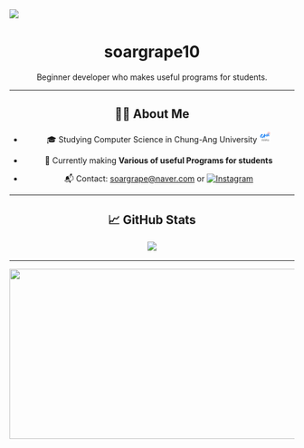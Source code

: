 <img src="https://capsule-render.vercel.app/api?type=waving&height=300&color=gradient&text=soargrape10&section=header&textBg=false&fontColor=white" />

<div align="center">

# soargrape10

Beginner developer who makes useful programs for students.

---

## 🧑‍💻 About Me
- 🎓 Studying Computer Science in Chung-Ang University <img src="https://github.com/soargrape10/soargrape10/blob/main/assets/IMG_0526.jpeg?raw=true" width="20px" height="20px" />

- 🌱 Currently making **Various of useful Programs for students**
- 📬 Contact: soargrape@naver.com or [![Instagram](https://img.shields.io/badge/Instagram-E4405F?style=flat&logo=Instagram&logoColor=white)](https://instagram.com/bellluugaa)

---

## 📈 GitHub Stats

<img src="https://github-readme-stats.vercel.app/api?username=soargrape10&show_icons=true&theme=default" width="400px" />

---

<a href="https://www.gitanimals.org/en_US?utm_medium=image&utm_source=soargrape10&utm_content=farm">
<img
  src="https://render.gitanimals.org/farms/soargrape10"
  width="600"
  height="300"
/>
</a>

</div>
